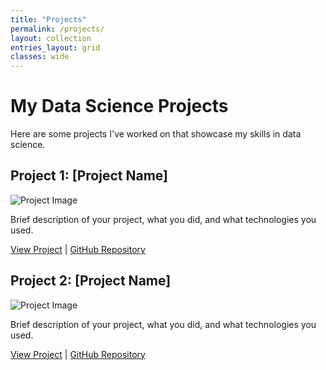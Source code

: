 ```yaml
---
title: "Projects"
permalink: /projects/
layout: collection
entries_layout: grid
classes: wide
---
```


# My Data Science Projects

Here are some projects I've worked on that showcase my skills in data science.

## Project 1: [Project Name]

![Project Image](/assets/images/project1.jpg)

Brief description of your project, what you did, and what technologies you used.

[View Project](#) | [GitHub Repository](#)

## Project 2: [Project Name]

![Project Image](/assets/images/project2.jpg)

Brief description of your project, what you did, and what technologies you used.

[View Project](#) | [GitHub Repository](#)
